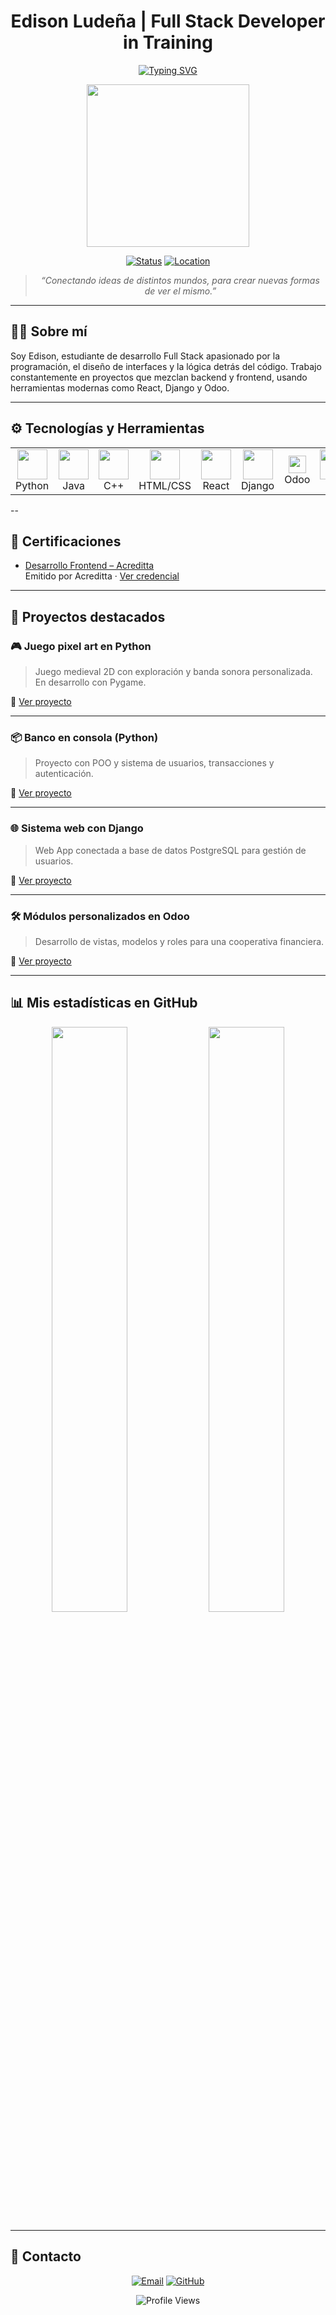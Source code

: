 <div align="center">

# Edison Ludeña | Full Stack Developer in Training

[![Typing SVG](https://readme-typing-svg.herokuapp.com?font=Fira+Code&size=28&pause=1000&color=38BDF8&width=600&lines=Full+Stack+Developer+in+Training;Learning+React%2C+Django+and+Odoo;Building+cool+projects+with+code)](https://git.io/typing-svg)

<img src="https://media.giphy.com/media/v1.Y2lkPTc5MGI3NjExaDJscG90c2xzMDJvY242MjhkdG85MWV1Ymt5ZmExZjBnYXdmaGdiaiZlcD12MV9naWZzX3NlYXJjaCZjdD1n/78XCFBGOlS6keY1Bil/giphy.gif" width="260" />

[![Status](https://img.shields.io/badge/Status-Open%20to%20Work-38BDF8?style=for-the-badge&logo=opencollective&logoColor=white)](https://github.com/edison32wlq)
[![Location](https://img.shields.io/badge/Location-Ecuador-FB7185?style=for-the-badge&logo=google-maps&logoColor=white)](https://www.google.com/maps/place/Ecuador)

> *“Conectando ideas de distintos mundos, para crear nuevas formas de ver el mismo.”*

</div>

---

## 👨‍💻 Sobre mí

Soy Edison, estudiante de desarrollo Full Stack apasionado por la programación, el diseño de interfaces y la lógica detrás del código. Trabajo constantemente en proyectos que mezclan backend y frontend, usando herramientas modernas como React, Django y Odoo.

---

## ⚙️ Tecnologías y Herramientas

<div align="center">

<table align="center">
  <tr>
    <td align="center" width="90">
      <img src="https://skillicons.dev/icons?i=python" width="48" />
      <br>Python
    </td>
    <td align="center" width="90">
      <img src="https://skillicons.dev/icons?i=java" width="48" />
      <br>Java
    </td>
    <td align="center" width="90">
      <img src="https://skillicons.dev/icons?i=cpp" width="48" />
      <br>C++
    </td>
    <td align="center" width="90">
      <img src="https://skillicons.dev/icons?i=html,css" width="48" />
      <br>HTML/CSS
    </td>
    <td align="center" width="90">
      <img src="https://skillicons.dev/icons?i=react" width="48" />
      <br>React
    </td>
    <td align="center" width="90">
      <img src="https://skillicons.dev/icons?i=django" width="48" />
      <br>Django
    </td>
    <td align="center" width="90">
      <img src="https://img.shields.io/badge/Odoo-8722C7?style=for-the-badge&logo=odoo&logoColor=white" height="28" />
      <br>Odoo
    </td>
    <td align="center" width="90">
      <img src="https://skillicons.dev/icons?i=mysql" width="48" />
      <br>SQL
    </td>
    <td align="center" width="90">
      <img src="https://skillicons.dev/icons?i=postgres" width="48" />
      <br>PostgreSQL
    </td>
  </tr>
</table>

</div>
--

## 📜 Certificaciones

- [Desarrollo Frontend – Acreditta](https://www.acreditta.com/credential/b1e342e0-14fd-45b1-be70-3c5aec328a03?utm_source=copy&resource_type=badge&resource=b1e342e0-14fd-45b1-be70-3c5aec328a03)  
  Emitido por Acreditta · [Ver credencial](https://www.acreditta.com/credential/b1e342e0-14fd-45b1-be70-3c5aec328a03)

---

## 🚀 Proyectos destacados

### 🎮 Juego pixel art en Python
> Juego medieval 2D con exploración y banda sonora personalizada. En desarrollo con Pygame.

🔗 [Ver proyecto](https://github.com/edison32wlq/juego-medieval)

---

### 📦 Banco en consola (Python)
> Proyecto con POO y sistema de usuarios, transacciones y autenticación.

🔗 [Ver proyecto](https://github.com/edison32wlq/banco-consola)

---

### 🌐 Sistema web con Django
> Web App conectada a base de datos PostgreSQL para gestión de usuarios.

🔗 [Ver proyecto](https://github.com/edison32wlq/sistema-django)

---

### 🛠 Módulos personalizados en Odoo
> Desarrollo de vistas, modelos y roles para una cooperativa financiera.

🔗 [Ver proyecto](https://github.com/edison32wlq/modulo-odoo-cooperativa)

---

## 📊 Mis estadísticas en GitHub

<div align="center">
  <img width="49%" src="https://github-readme-stats.vercel.app/api?username=edison32wlq&show_icons=true&theme=tokyonight&bg_color=0D1117&title_color=38BDF8&text_color=FFFFFF&icon_color=FB7185&border_color=38BDF8&hide_border=false" />
  <img width="49%" src="https://github-readme-stats.vercel.app/api/top-langs/?username=edison32wlq&layout=compact&theme=tokyonight&bg_color=0D1117&title_color=38BDF8&text_color=FFFFFF&border_color=38BDF8&hide_border=false" />
</div>

---

## 🤝 Contacto

<div align="center">

[![Email](https://img.shields.io/badge/Email-edison7d%40gmail.com-A78BFA?style=for-the-badge&logo=gmail&logoColor=white)](mailto:edison7d@gmail.com)
[![GitHub](https://img.shields.io/badge/GitHub-edison32wlq-38BDF8?style=for-the-badge&logo=github&logoColor=white)](https://github.com/edison32wlq)

<img src="https://komarev.com/ghpvc/?username=edison32wlq&style=for-the-badge&color=38BDF8" alt="Profile Views" />

</div>
